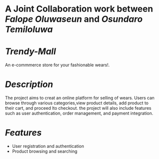 # A Joint Collaboration work between *Falope Oluwaseun* and *Osundaro Temiloluwa*

# *Trendy-Mall*
An e-commmerce store for your fashionable wears!.

# *Description*
The project aims to creat an online platform for selling of wears. Users can browse through various categories,view product details, add product to their cart, and proceed lto checkout. the project will also include features such as user authentication, order management, and payment integration.

# *Features*
- User registration and authentication
- Product browsing and searching
